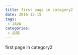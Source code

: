 ```yaml
---
title: first page in category2
date: 2016-12-15
tags:
 - JAVA
categories: 
 - 后端
---
```


first page in category2